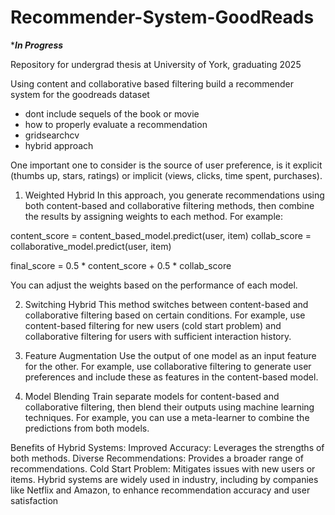 # Recommender-System-GoodReads
******In Progress*****

Repository for undergrad thesis at University of York, graduating 2025

Using content and collaborative based filtering build a recommender system for the goodreads dataset

- dont include sequels of the book or movie
- how to properly evaluate a recommendation
- gridsearchcv
- hybrid approach

One important one to consider is the source of user preference, is it explicit (thumbs up, stars, ratings) or implicit (views, clicks, time spent, purchases).

1. Weighted Hybrid
In this approach, you generate recommendations using both content-based and collaborative filtering methods, then combine the results by assigning weights to each method. For example:

content_score = content_based_model.predict(user, item)
collab_score = collaborative_model.predict(user, item)

final_score = 0.5 * content_score + 0.5 * collab_score

You can adjust the weights based on the performance of each model.

2. Switching Hybrid
This method switches between content-based and collaborative filtering based on certain conditions. For example, use content-based filtering for new users (cold start problem) and collaborative filtering for users with sufficient interaction history.

3. Feature Augmentation
Use the output of one model as an input feature for the other. For example, use collaborative filtering to generate user preferences and include these as features in the content-based model.

4. Model Blending
Train separate models for content-based and collaborative filtering, then blend their outputs using machine learning techniques. For example, you can use a meta-learner to combine the predictions from both models.

Benefits of Hybrid Systems:
Improved Accuracy: Leverages the strengths of both methods.
Diverse Recommendations: Provides a broader range of recommendations.
Cold Start Problem: Mitigates issues with new users or items.
Hybrid systems are widely used in industry, including by companies like Netflix and Amazon, to enhance recommendation accuracy and user satisfaction
